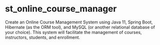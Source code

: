 # st_online_course_manager
Create an Online Course Management System using Java 11, Spring Boot, Hibernate (as the ORM tool), and MySQL (or another relational database of your choice). This system will facilitate the management of courses, instructors, students, and enrollment.

